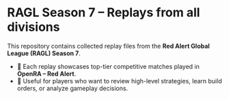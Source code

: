 # RAGL Season 7 – Replays from all divisions

This repository contains collected replay files from the **Red Alert Global League (RAGL) Season 7**.

- 🔹 Each replay showcases top-tier competitive matches played in **OpenRA – Red Alert**.  
- 🔹 Useful for players who want to review high-level strategies, learn build orders, or analyze gameplay decisions.  
